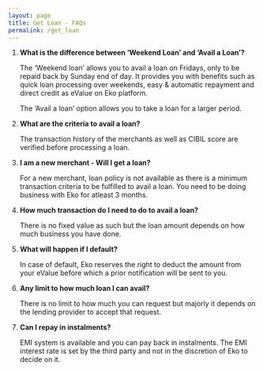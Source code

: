 ```yaml
---
layout: page
title: Get Loan - FAQs
permalink: /get_loan
---
```


1. **What is the difference between ‘Weekend Loan’ and ‘Avail a Loan’?**

   The ‘Weekend loan’ allows you to avail a loan on Fridays, only to be repaid back by Sunday end of day. It provides you with benefits such as quick loan processing over weekends, easy & automatic repayment and direct credit as eValue on Eko platform.

   The ‘Avail a loan’ option allows you to take a loan for a larger period.

2. **What are the criteria to avail a loan?**

   The transaction history of the merchants as well as CIBIL score are verified before processing a loan.

3. **I am a new merchant - Will I get a loan?**

   For a new merchant, loan policy is not available as there is a minimum transaction criteria to be fulfilled to avail a loan. You need to be doing business with Eko for atleast 3 months.

4. **How much transaction do I need to do to avail a loan?**

   There is no fixed value as such but the loan amount depends on how much business you have done.

5. **What will happen if I default?**

   In case of default, Eko reserves the right to deduct the amount from your eValue before which a prior notification will be sent to you.

6. **Any limit to how much loan I can avail?**

   There is no limit to how much you can request but majorly it depends on the lending provider to accept that request.
   
7. **Can I repay in instalments?**

   EMI system is available and you can pay back in instalments. The EMI interest rate is set by the third party and not in the discretion of Eko to decide on it.
